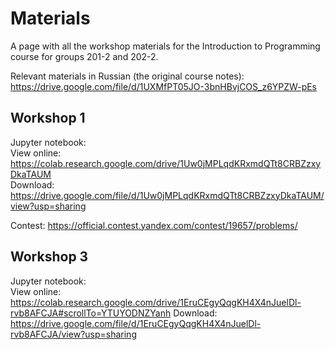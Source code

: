 # Materials
A page with all the workshop materials for the Introduction to Programming course for groups 201-2 and 202-2.

Relevant materials in Russian (the original course notes): https://drive.google.com/file/d/1UXMfPT05JO-3bnHBvjCOS_z6YPZW-pEs

## Workshop 1

Jupyter notebook:  
View online: https://colab.research.google.com/drive/1Uw0jMPLqdKRxmdQTt8CRBZzxyDkaTAUM  
Download: https://drive.google.com/file/d/1Uw0jMPLqdKRxmdQTt8CRBZzxyDkaTAUM/view?usp=sharing

Contest: https://official.contest.yandex.com/contest/19657/problems/

## Workshop 3

Jupyter notebook:  
View online: https://colab.research.google.com/drive/1EruCEgyQqgKH4X4nJuelDl-rvb8AFCJA#scrollTo=YTUYODNZYanh
Download: https://drive.google.com/file/d/1EruCEgyQqgKH4X4nJuelDl-rvb8AFCJA/view?usp=sharing


